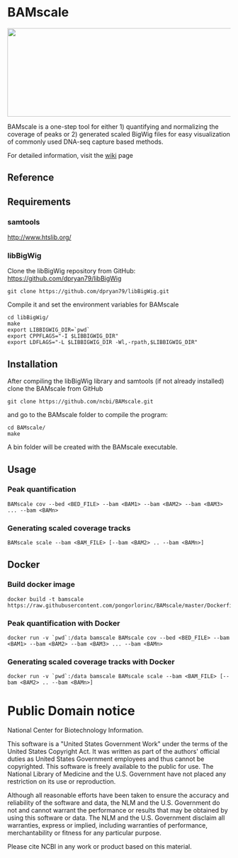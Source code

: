 BAMscale
===

<img src="https://github.com/ncbi/BAMscale/blob/master/doc/images/MAIN.png"  width="600" height="200" />

BAMscale is a one-step tool for either 1) quantifying and normalizing the coverage of peaks or 2) generated scaled BigWig files for easy visualization of commonly used DNA-seq capture based methods.

For detailed information, visit the [wiki](https://github.com/ncbi/BAMscale/wiki) page

## Reference



## Requirements

### samtools
http://www.htslib.org/

### libBigWig
Clone the libBigWig repository from GitHub: https://github.com/dpryan79/libBigWig

    git clone https://github.com/dpryan79/libBigWig.git

Compile it and set the environment variables for BAMscale

    cd libBigWig/
    make
    export LIBBIGWIG_DIR=`pwd`
    export CPPFLAGS="-I $LIBBIGWIG_DIR"
    export LDFLAGS="-L $LIBBIGWIG_DIR -Wl,-rpath,$LIBBIGWIG_DIR"
    
## Installation

After compiling the libBigWig library and samtools (if not already installed) clone the BAMscale from GitHub

    git clone https://github.com/ncbi/BAMscale.git
    
and go to the BAMscale folder to compile the program:

    cd BAMscale/
    make
    
A bin folder will be created with the BAMscale executable.

## Usage

### Peak quantification

    BAMscale cov --bed <BED_FILE> --bam <BAM1> --bam <BAM2> --bam <BAM3> ... --bam <BAMn>

### Generating scaled coverage tracks

    BAMscale scale --bam <BAM_FILE> [--bam <BAM2> .. --bam <BAMn>]


## Docker

### Build docker image

    docker build -t bamscale https://raw.githubusercontent.com/pongorlorinc/BAMscale/master/Dockerfile

### Peak quantification with Docker

    docker run -v `pwd`:/data bamscale BAMscale cov --bed <BED_FILE> --bam <BAM1> --bam <BAM2> --bam <BAM3> ... --bam <BAMn>

### Generating scaled coverage tracks with Docker

    docker run -v `pwd`:/data bamscale BAMscale scale --bam <BAM_FILE> [--bam <BAM2> .. --bam <BAMn>]

# Public Domain notice

National Center for Biotechnology Information.

This software is a "United States Government Work" under the terms of the United States
Copyright Act. It was written as part of the authors' official duties as United States
Government employees and thus cannot be copyrighted. This software is freely available
to the public for use. The National Library of Medicine and the U.S. Government have not
 placed any restriction on its use or reproduction.

Although all reasonable efforts have been taken to ensure the accuracy and reliability
of the software and data, the NLM and the U.S. Government do not and cannot warrant the
performance or results that may be obtained by using this software or data. The NLM and
the U.S. Government disclaim all warranties, express or implied, including warranties
of performance, merchantability or fitness for any particular purpose.

Please cite NCBI in any work or product based on this material.
